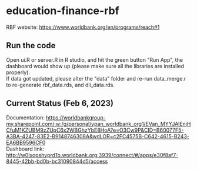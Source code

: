 # education-finance-rbf
RBF website: https://www.worldbank.org/en/programs/reach#1
## Run the code
Open ui.R or server.R in R studio, and hit the green button "Run App", the dashboard would show up (please make sure all the libraries are installed properly).<br />
If data got updated, please alter the "data" folder and re-run data_merge.r to re-generate rbf_data.rds, and dli_data.rds. <br />
## Current Status (Feb 6, 2023)
Documentation: https://worldbankgroup-my.sharepoint.com/:w:/g/personal/ypan_worldbank_org1/EVan_MYYJAlEnjHCfuM1KZUBM9zZUpC6x2WBGhzYbE8HoA?e=O3Cw9P&CID=B60077F5-A3BA-4247-83E2-B9148746308A&wdLOR=c2FC4575B-C642-4615-B243-EA6BB9596CF0 <br />
Dashboard link: http://w0lxopshyprd1b.worldbank.org:3939/connect/#/apps/e30f8af7-8445-42bb-bd0b-bc31090844d5/access
